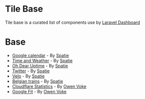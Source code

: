 # Tile Base

Tile base is a curated list of components use by [Laravel Dashboard](https://docs.spatie.be/laravel-dashboard/v1/introduction/) 


# Base
- [Google calendar](https://github.com/spatie/laravel-dashboard-calendar-tile) - By [Spatie](https://twitter.com/spatie_be)
- [Time and Weather](https://github.com/spatie/laravel-dashboard-time-weather-tile) - By [Spatie](https://twitter.com/spatie_be)
- [Oh Dear Uptime](https://github.com/spatie/laravel-dashboard-oh-dear-uptime-tile) - By [Spatie](https://twitter.com/spatie_be)
- [Twitter](https://github.com/spatie/laravel-dashboard-twitter-tile) - By [Spatie](https://twitter.com/spatie_be)
- [Velo](https://github.com/spatie/laravel-dashboard-velo-tile) - By [Spatie](https://twitter.com/spatie_be)
- [Belgian trains](https://github.com/spatie/laravel-dashboard-belgian-trains-tile) - By [Spatie](https://twitter.com/spatie_be)
- [Cloudflare Statistics](https://github.com//owenvoke/laravel-dashboard-cloudflare-stats-tile) - By [Owen Voke](https://github.com/owenvoke)
- [Google Fit](https://github.com/owenvoke/laravel-dashboard-google-fit-tile) - By [Owen Voke](https://github.com/owenvoke)
